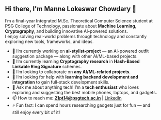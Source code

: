 ## Hi there, I'm Manne Lokeswar Chowdary 👋

I’m a final-year Integrated M.Sc. Theoretical Computer Science student at PSG College of Technology, passionate about **Machine Learning**, **Cryptography**, and building innovative AI-powered solutions.  
I enjoy solving real-world problems through technology and constantly exploring new tools, frameworks, and ideas.
<!--
**LokeswarChowdaryManne/LokeswarChowdaryManne** is a ✨ _special_ ✨ repository because its `README.md` (this file) appears on your GitHub profile.

Here are some ideas to get you started:

- 🔭 I’m currently working on ...
- 🌱 I’m currently learning ...
- 👯 I’m looking to collaborate on ...
- 🤔 I’m looking for help with ...
- 💬 Ask me about ...
- 📫 How to reach me: ...
- 😄 Pronouns: ...
- ⚡ Fun fact: ...
-->
- 🔭 I’m currently working on **ai-stylist-project** — an AI-powered outfit suggestion package — along with other AI/ML-based projects.
- 🌱 I’m currently learning **Cryptography research** in **Hash-Based Linkable Ring Signature** schemes.
- 👯 I’m looking to collaborate on **any AI/ML-related projects**.
- 🤔 I’m looking for help with **learning backend development and integration** to gain full-stack development skills.
- 💬 Ask me about anything tech! I’m a **tech enthusiast** who loves exploring and suggesting the best mobile phones, laptops, and gadgets.
- 📫 How to reach me: **21pt14@psgtech.ac.in** | [LinkedIn](https://www.linkedin.com/in/manne-lokeswar-chowdary-b1787921b)
- ⚡ Fun fact: I can spend hours researching gadgets just for fun — and still enjoy every bit of it!
